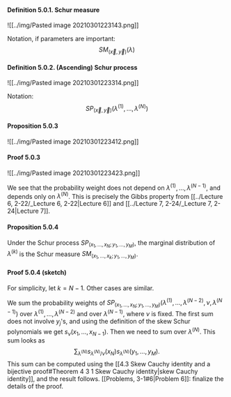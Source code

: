 #### Definition 5.0.1. Schur measure

![[../img/Pasted image 20210301223143.png]]

Notation, if parameters are important:
$$
SM_{(\vec x,\vec y)}(\lambda)
$$

#### Definition 5.0.2. (Ascending) Schur process

![[../img/Pasted image 20210301223314.png]]

Notation:
$$
SP_{(\vec x,\vec y)}(\lambda^{(1)},\ldots,\lambda^{(N)} )
$$

#### Proposition 5.0.3

![[../img/Pasted image 20210301223412.png]]

#### Proof 5.0.3

![[../img/Pasted image 20210301223423.png]]

We see that the probability weight does not depend on $\lambda^{(1)},\ldots,\lambda^{(N-1)}$, and depends only on $\lambda^{(N)}$. This is precisely the Gibbs property from [[../Lecture 6, 2-22/_Lecture 6, 2-22|Lecture 6]] and [[../Lecture 7, 2-24/_Lecture 7, 2-24|Lecture 7]].

#### Proposition 5.0.4

Under the Schur process $SP_{(x_1,\ldots,x_N;y_1,\ldots,y_M  )}$, the marginal distribution of $\lambda^{(k)}$ is the Schur measure $SM_{(x_1,\ldots,x_k;y_1,\ldots,y_M  )}$.

#### Proof 5.0.4 (sketch)

For simplicity, let $k=N-1$. Other cases are similar.

We sum the probability weights of $SP_{(x_1,\ldots,x_N;y_1,\ldots,y_M  )}(\lambda^{(1)},\ldots,\lambda^{(N-2)},\nu,\lambda^{(N-1)} )$ over $\lambda^{(1)},\ldots,\lambda^{(N-2)}$ and over $\lambda^{(N-1)}$, where $\nu$ is fixed. The first sum does not involve $y_j$'s, and using the definition of the skew Schur polynomials we get $s_\nu(x_1,\ldots,x_{N-1} )$. Then we need to sum over $\lambda^{(N)}$. This sum looks as
$$
\sum_{\lambda^{(N)}}s_{\lambda^{(N)}/\nu}(x_N)s_{\lambda^{(N)}}(y_1,\ldots,y_M ).
$$
This sum can be computed using the [[4.3 Skew Cauchy identity and a bijective proof#Theorem 4 3 1 Skew Cauchy identity|skew Cauchy identity]], and the result follows. [[Problems, 3-1#6|Problem 6]]: finalize the details of the proof.
